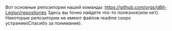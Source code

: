 Вот основные репозитории нашей команды:
https://github.com/orgs/gBit-Legion/repositories
Здесь вы точно найдете что-то полезное(или нет).
Некоторые репозитории не имеют файлов readme скоро устраним(Спасибо за понимание).
